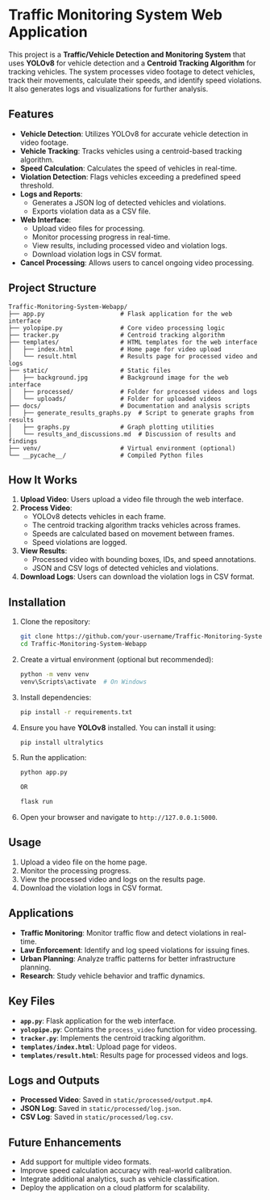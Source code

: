 # Traffic Monitoring System Web Application

This project is a **Traffic/Vehicle Detection and Monitoring System** that uses **YOLOv8** for vehicle detection and a **Centroid Tracking Algorithm** for tracking vehicles. The system processes video footage to detect vehicles, track their movements, calculate their speeds, and identify speed violations. It also generates logs and visualizations for further analysis.

## Features

- **Vehicle Detection**: Utilizes YOLOv8 for accurate vehicle detection in video footage.
- **Vehicle Tracking**: Tracks vehicles using a centroid-based tracking algorithm.
- **Speed Calculation**: Calculates the speed of vehicles in real-time.
- **Violation Detection**: Flags vehicles exceeding a predefined speed threshold.
- **Logs and Reports**:
  - Generates a JSON log of detected vehicles and violations.
  - Exports violation data as a CSV file.
- **Web Interface**:
  - Upload video files for processing.
  - Monitor processing progress in real-time.
  - View results, including processed video and violation logs.
  - Download violation logs in CSV format.
- **Cancel Processing**: Allows users to cancel ongoing video processing.

## Project Structure

```
Traffic-Monitoring-System-Webapp/
├── app.py                     # Flask application for the web interface
├── yolopipe.py                # Core video processing logic
├── tracker.py                 # Centroid tracking algorithm
├── templates/                 # HTML templates for the web interface
│   ├── index.html             # Home page for video upload
│   └── result.html            # Results page for processed video and logs
├── static/                    # Static files
│   ├── background.jpg         # Background image for the web interface
│   ├── processed/             # Folder for processed videos and logs
│   └── uploads/               # Folder for uploaded videos
├── docs/                      # Documentation and analysis scripts
│   ├── generate_results_graphs.py  # Script to generate graphs from results
│   ├── graphs.py              # Graph plotting utilities
│   └── results_and_discussions.md  # Discussion of results and findings
├── venv/                      # Virtual environment (optional)
└── __pycache__/               # Compiled Python files
```

## How It Works

1. **Upload Video**: Users upload a video file through the web interface.
2. **Process Video**:
   - YOLOv8 detects vehicles in each frame.
   - The centroid tracking algorithm tracks vehicles across frames.
   - Speeds are calculated based on movement between frames.
   - Speed violations are logged.
3. **View Results**:
   - Processed video with bounding boxes, IDs, and speed annotations.
   - JSON and CSV logs of detected vehicles and violations.
4. **Download Logs**: Users can download the violation logs in CSV format.

## Installation

1. Clone the repository:
   ```bash
   git clone https://github.com/your-username/Traffic-Monitoring-System-Webapp.git
   cd Traffic-Monitoring-System-Webapp
   ```

2. Create a virtual environment (optional but recommended):
   ```bash
   python -m venv venv
   venv\Scripts\activate  # On Windows
   ```

3. Install dependencies:
   ```bash
   pip install -r requirements.txt
   ```

4. Ensure you have **YOLOv8** installed. You can install it using:
   ```bash
   pip install ultralytics
   ```

5. Run the application:
   ```bash
   python app.py

   OR

   flask run
   ```

6. Open your browser and navigate to `http://127.0.0.1:5000`.

## Usage

1. Upload a video file on the home page.
2. Monitor the processing progress.
3. View the processed video and logs on the results page.
4. Download the violation logs in CSV format.

## Applications

- **Traffic Monitoring**: Monitor traffic flow and detect violations in real-time.
- **Law Enforcement**: Identify and log speed violations for issuing fines.
- **Urban Planning**: Analyze traffic patterns for better infrastructure planning.
- **Research**: Study vehicle behavior and traffic dynamics.

## Key Files

- **`app.py`**: Flask application for the web interface.
- **`yolopipe.py`**: Contains the `process_video` function for video processing.
- **`tracker.py`**: Implements the centroid tracking algorithm.
- **`templates/index.html`**: Upload page for videos.
- **`templates/result.html`**: Results page for processed videos and logs.

## Logs and Outputs

- **Processed Video**: Saved in `static/processed/output.mp4`.
- **JSON Log**: Saved in `static/processed/log.json`.
- **CSV Log**: Saved in `static/processed/log.csv`.

## Future Enhancements

- Add support for multiple video formats.
- Improve speed calculation accuracy with real-world calibration.
- Integrate additional analytics, such as vehicle classification.
- Deploy the application on a cloud platform for scalability.
